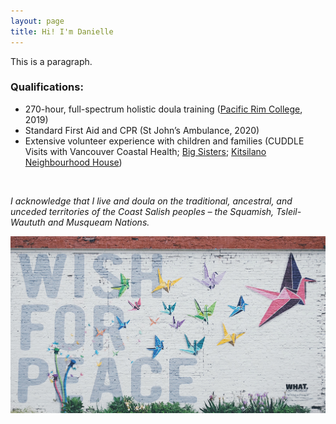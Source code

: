 ```yaml
---
layout: page
title: Hi! I'm Danielle
---
```


This is a paragraph.

### Qualifications:
- 270-hour, full-spectrum holistic doula training ([Pacific Rim College](https://www.pacificrimcollege.com/faculties-programs/program/holistic-doula-certificate/), 2019)
- Standard First Aid and CPR (St John’s Ambulance, 2020)
- Extensive volunteer experience with children and families (CUDDLE Visits with Vancouver Coastal Health; [Big Sisters](https://www.bigsisters.bc.ca/get-involved/become-a-volunteer/study-buddy/); [Kitsilano Neighbourhood House](http://www.kitshouse.org/))

<br>

_I acknowledge that I live and doula on the traditional, ancestral, and unceded territories of the Coast Salish peoples – the Squamish, Tsleil-Waututh and Musqueam Nations._

![alt text](https://raw.githubusercontent.com/mch3rry/mch3rry.github.io/master/img/ben-wilkins-8Yxkb0SvNEM-unsplash.jpg "Photo by Ben Wilkins at Unsplash")

